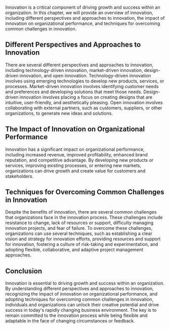 
Innovation is a critical component of driving growth and success within an organization. In this chapter, we will provide an overview of innovation, including different perspectives and approaches to innovation, the impact of innovation on organizational performance, and techniques for overcoming common challenges in innovation.

Different Perspectives and Approaches to Innovation
---------------------------------------------------

There are several different perspectives and approaches to innovation, including technology-driven innovation, market-driven innovation, design-driven innovation, and open innovation. Technology-driven innovation involves using emerging technologies to develop new products, services, or processes. Market-driven innovation involves identifying customer needs and preferences and developing solutions that meet those needs. Design-driven innovation involves placing a focus on creating designs that are intuitive, user-friendly, and aesthetically pleasing. Open innovation involves collaborating with external partners, such as customers, suppliers, or other organizations, to generate new ideas and solutions.

The Impact of Innovation on Organizational Performance
------------------------------------------------------

Innovation has a significant impact on organizational performance, including increased revenue, improved profitability, enhanced brand reputation, and competitive advantage. By developing new products or services, improving existing processes, or entering new markets, organizations can drive growth and create value for customers and stakeholders.

Techniques for Overcoming Common Challenges in Innovation
---------------------------------------------------------

Despite the benefits of innovation, there are several common challenges that organizations face in the innovation process. These challenges include resistance to change, lack of resources or support, difficulty managing innovation projects, and fear of failure. To overcome these challenges, organizations can use several techniques, such as establishing a clear vision and strategy for innovation efforts, providing resources and support for innovation, fostering a culture of risk-taking and experimentation, and adopting flexible, collaborative, and adaptive project management approaches.

Conclusion
----------

Innovation is essential to driving growth and success within an organization. By understanding different perspectives and approaches to innovation, recognizing the impact of innovation on organizational performance, and adopting techniques for overcoming common challenges in innovation, individuals and organizations can unlock their creative potential and drive success in today's rapidly changing business environment. The key is to remain committed to the innovation process while being flexible and adaptable in the face of changing circumstances or feedback.

